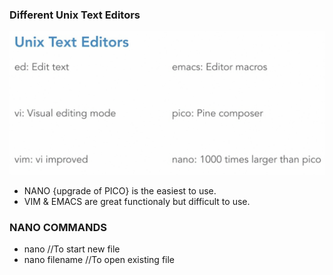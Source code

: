 ### Different Unix Text Editors

![](../../Images/type_of_command_line_text_editors.png)

* NANO {upgrade of PICO} is the easiest to use. 
* VIM & EMACS are great functionaly but difficult to use.

### NANO COMMANDS

* nano //To start new file
* nano filename //To open existing file